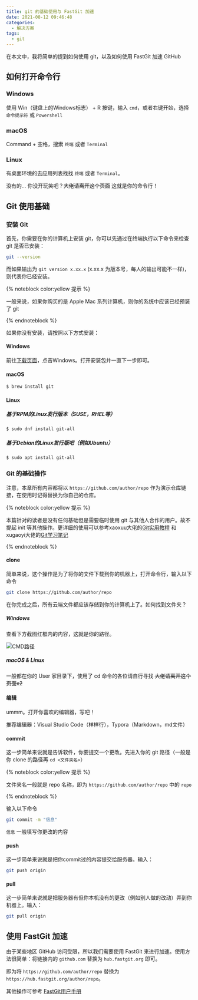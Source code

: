 ```yaml
---
title: git 的基础使用与 FastGit 加速
date: 2021-08-12 09:46:48
categories:
  - 解决方案
tags:
  - git
---
```


在本文中，我将简单的提到如何使用 git，以及如何使用 FastGit 加速 GitHub

## 如何打开命令行

### Windows

使用 Win（键盘上的Windows标志） + R 按键，输入 `cmd`，或者右键开始，选择 `命令提示符` 或 `Powershell`

### macOS

Command + 空格，搜索 `终端` 或者 `Terminal`

### Linux

有桌面环境的去应用列表找找 `终端` 或者 `Terminal`。

没有的... 你没开玩笑吧？~~大佬请离开这个页面~~ 这就是你的命令行！

## Git 使用基础

### 安装 Git

首先，你需要在你的计算机上安装 git，你可以先通过在终端执行以下命令来检查 git 是否已安装：

``` bash
git --version
```

而如果输出为 `git version x.xx.x` (x.xx.x 为版本号，每人的输出可能不一样)，则代表你已经安装。

{% noteblock color:yellow 提示 %}

一般来说，如果你购买的是 Apple Mac 系列计算机，则你的系统中应该已经预装了 git

{% endnoteblock %}

如果你没有安装，请按照以下方式安装：

#### Windows

前往[下载页面](https://git-scm.com/downloads)，点击Windows。打开安装包并一直下一步即可。

#### macOS

``` bash
$ brew install git
```

#### Linux

##### 基于RPM的Linux发行版本（SUSE，RHEL等）

``` bash
$ sudo dnf install git-all
```

##### 基于Debian的Linux发行版吧（例如Ubuntu）

``` bash
$ sudo apt install git-all
```

### Git 的基础操作

注意，本章所有内容都将以 `https://github.com/author/repo` 作为演示仓库链接，在使用时记得替换为你自己的仓库。

{% noteblock color:yellow 提示 %}

本篇针对的读者是没有任何基础但是需要临时使用 git 与其他人合作的用户。故不提起 init 等其他操作。更详细的使用可以参考xaoxuu大佬的[Git实用教程](https://xaoxuu.com/wiki/git/) 和 xugaoyi大佬的[Git学习笔记](https://xugaoyi.com/note/git/)

{% endnoteblock %}

#### clone

简单来说，这个操作是为了将你的文件下载到你的机器上，打开命令行，输入以下命令

``` bash
git clone https://github.com/author/repo
```

在你完成之后，所有云端文件都应该存储到你的计算机上了。如何找到文件夹？

##### Windows

查看下方截图红框内的内容，这就是你的路径。

![CMD路径](https://img.cubik65536.top/CMD)

##### macOS & Linux

一般都在你的 User 家目录下，使用了 cd 命令的各位请自行寻找 ~~大佬请离开这个页面x2~~

#### 编辑

ummm。打开你喜欢的编辑器，写吧！

推荐编辑器：Visual Studio Code（样样行），Typora（Markdown，md文件）

#### commit

这一步简单来说就是告诉软件，你要提交一个更改。先进入你的 git 路径（一般是你 clone 的路径再 `cd <文件夹名>`）

{% noteblock color:yellow 提示 %}

文件夹名一般就是 repo 名称，即为 `https://github.com/author/repo` 中的 `repo`

{% endnoteblock %}

输入以下命令

``` bash
git commit -m "信息"
```

`信息` 一般填写你更改的内容

#### push

这一步简单来说就是把你commit过的内容提交给服务器。输入：

``` bash
git push origin
```

#### pull

这一步简单来说就是把服务器有但你本机没有的更改（例如别人做的改动）弄到你机器上。输入：

``` bash
git pull origin
```

## 使用 FastGit 加速

由于某些地区 GitHub 访问受限，所以我们需要使用 FastGit 来进行加速。使用方法很简单：将链接内的 `github.com` 替换为 `hub.fastgit.org` 即可。

即为将 `https://github.com/author/repo` 替换为 `https://hub.fastgit.org/author/repo`。

其他操作可参考 [FastGit用户手册](https://doc.fastgit.org/zh-cn/guide.html#web-的使用)
